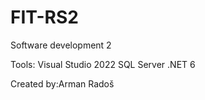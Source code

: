 # FIT-RS2
Software development 2


Tools:
Visual Studio 2022
SQL Server
.NET 6











Created by:Arman Radoš
